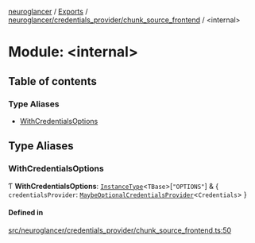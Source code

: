 [neuroglancer](../README.md) / [Exports](../modules.md) / [neuroglancer/credentials\_provider/chunk\_source\_frontend](neuroglancer_credentials_provider_chunk_source_frontend.md) / <internal\>

# Module: <internal\>

## Table of contents

### Type Aliases

- [WithCredentialsOptions](neuroglancer_credentials_provider_chunk_source_frontend._internal_.md#withcredentialsoptions)

## Type Aliases

### WithCredentialsOptions

Ƭ **WithCredentialsOptions**: [`InstanceType`](neuroglancer_annotation_renderlayer._internal_.md#instancetype)<`TBase`\>[``"OPTIONS"``] & { `credentialsProvider`: [`MaybeOptionalCredentialsProvider`](neuroglancer_credentials_provider.md#maybeoptionalcredentialsprovider)<`Credentials`\>  }

#### Defined in

[src/neuroglancer/credentials_provider/chunk_source_frontend.ts:50](https://github.com/ActiveBrainAtlas2/neuroglancer/blob/034b457d/src/neuroglancer/credentials_provider/chunk_source_frontend.ts#L50)
